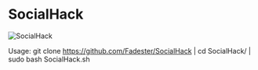 # SocialHack

![SocialHack](https://user-images.githubusercontent.com/53977560/92504110-7b41fd00-f202-11ea-84fd-a8866e177d26.png)

Usage: git clone https://github.com/Fadester/SocialHack |
cd SocialHack/ |
sudo bash SocialHack.sh
